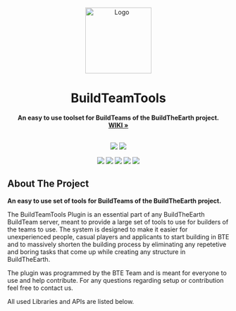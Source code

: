 <br />

<p align="Center">
  <a href="https://github.com/BuildTheEarth/BuildTeamTools">
    <img src="https://cdn.discordapp.com/attachments/406907194228080652/881142301831888936/PlotSystemLogo.gif" alt="Logo" width="150" height="150">
  </a>
</p>

<h1 align="Center">BuildTeamTools</h1>

<p align="center">
  <b>An easy to use toolset for BuildTeams of the BuildTheEarth project.</b>
  <br/>
  <a href="https://github.com/BuildTheEarth/BuildTeamTools"><strong>WIKI »</strong></a>
  <br/><br/>
</p>

<p align="center">
    <a href="https://github.com/BuildTheEarth"><img src="https://img.shields.io/badge/project-community-orange.svg?colorA=3c3c3c&label=BuildTheEarth"></a>
    <a href="https://www.discord.gg/buildtheearth"><img src="https://img.shields.io/discord/690908396404080650?label=discord"></a>
</p>
<p align="center">
  <a href="https://jenkins.alps-bte.com/job/PlotSystem/"><img src="https://img.shields.io/jenkins/build?jobUrl=https%3A%2F%2Fjenkins.alps-bte.com%2Fjob%2FPlotSystem%2F"></a>
    <a href="https://github.com/BuildTheEarth/BuildTeamTools"><img src="https://img.shields.io/codacy/grade/d5fad560dea64722887044e492b05ea9"></a>
    <a href="https://github.com/BuildTheEarth/BuildTeamTools/releases"><img src="https://img.shields.io/github/v/release/AlpsBTE/Plot-System"></a>
    <a href="https://github.com/BuildTheEarth/BuildTeamTools"><img src="https://img.shields.io/tokei/lines/github/AlpsBTE/Plot-System"></a>
    <a href="https://github.com/BuildTheEarth/BuildTeamTools"><img src="https://img.shields.io/github/repo-size/AlpsBTE/Plot-System"></a>
</p>  


<!-- ABOUT THE PROJECT -->
## About The Project

**An easy to use set of tools for BuildTeams of the BuildTheEarth project.**

The BuildTeamTools Plugin is an essential part of any BuildTheEarth BuildTeam server, meant to provide a large set of tools to use for builders of the teams to use. The system is designed to make it easier for unexperienced people, casual players and applicants to start building in BTE and to massively shorten the building process by eliminating any repetetive and boring tasks that come up while creating any structure in BuildTheEarth.

The plugin was programmed by the BTE Team and is meant for everyone to use and help contribute. For any questions regarding setup or contribution feel free to contact us.

All used Libraries and APIs are listed below.

